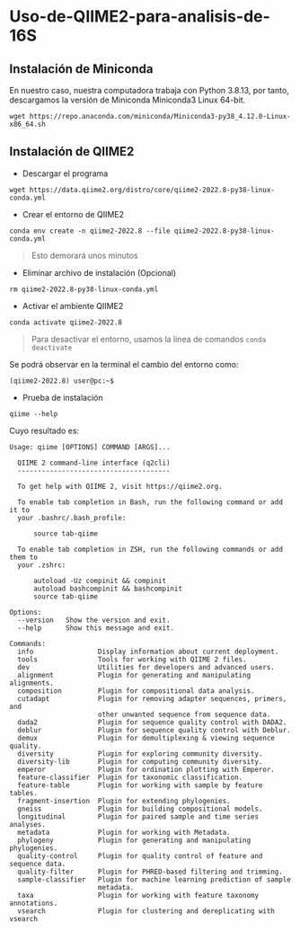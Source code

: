 # Uso-de-QIIME2-para-analisis-de-16S

## Instalación de Miniconda

En nuestro caso, nuestra computadora trabaja con Python 3.8.13, por tanto, descargamos la versión de Miniconda Miniconda3 Linux 64-bit.

```
wget https://repo.anaconda.com/miniconda/Miniconda3-py38_4.12.0-Linux-x86_64.sh
```

## Instalación de QIIME2

* Descargar el programa

```
wget https://data.qiime2.org/distro/core/qiime2-2022.8-py38-linux-conda.yml
```

* Crear el entorno de QIIME2

```
conda env create -n qiime2-2022.8 --file qiime2-2022.8-py38-linux-conda.yml
```

> Esto demorará unos minutos 

* Eliminar archivo de instalación (Opcional) 

```
rm qiime2-2022.8-py38-linux-conda.yml
```

* Activar el ambiente QIIME2

```
conda activate qiime2-2022.8
```

> Para desactivar el entorno, usamos la linea de comandos `conda deactivate`

Se podrá observar en la terminal el cambio del entorno como:

```
(qiime2-2022.8) user@pc:~$
```

* Prueba de instalación 

```
qiime --help
```

Cuyo resultado es: 

```
Usage: qiime [OPTIONS] COMMAND [ARGS]...

  QIIME 2 command-line interface (q2cli)
  --------------------------------------

  To get help with QIIME 2, visit https://qiime2.org.

  To enable tab completion in Bash, run the following command or add it to
  your .bashrc/.bash_profile:

      source tab-qiime

  To enable tab completion in ZSH, run the following commands or add them to
  your .zshrc:

      autoload -Uz compinit && compinit
      autoload bashcompinit && bashcompinit
      source tab-qiime

Options:
  --version   Show the version and exit.
  --help      Show this message and exit.

Commands:
  info                Display information about current deployment.
  tools               Tools for working with QIIME 2 files.
  dev                 Utilities for developers and advanced users.
  alignment           Plugin for generating and manipulating alignments.
  composition         Plugin for compositional data analysis.
  cutadapt            Plugin for removing adapter sequences, primers, and
                      other unwanted sequence from sequence data.
  dada2               Plugin for sequence quality control with DADA2.
  deblur              Plugin for sequence quality control with Deblur.
  demux               Plugin for demultiplexing & viewing sequence quality.
  diversity           Plugin for exploring community diversity.
  diversity-lib       Plugin for computing community diversity.
  emperor             Plugin for ordination plotting with Emperor.
  feature-classifier  Plugin for taxonomic classification.
  feature-table       Plugin for working with sample by feature tables.
  fragment-insertion  Plugin for extending phylogenies.
  gneiss              Plugin for building compositional models.
  longitudinal        Plugin for paired sample and time series analyses.
  metadata            Plugin for working with Metadata.
  phylogeny           Plugin for generating and manipulating phylogenies.
  quality-control     Plugin for quality control of feature and sequence data.
  quality-filter      Plugin for PHRED-based filtering and trimming.
  sample-classifier   Plugin for machine learning prediction of sample
                      metadata.
  taxa                Plugin for working with feature taxonomy annotations.
  vsearch             Plugin for clustering and dereplicating with vsearch
```


